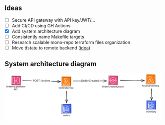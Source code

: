 ## Ideas
- [ ] Secure API gateway with API key/JWT/...
- [ ] Add CI/CD using GH Actions
- [x] Add system architecture diagram
- [ ] Consistently name Makefile targets
- [ ] Research scalable mono-repo terraform files organization
- [ ] Move tfstate to remote backend ([idea](https://github.com/infinum/infrastructure-template/blob/main/terraform/init/AWS/README.md))

## System architecture diagram
![System diagram](assets/system-diagram.svg)
